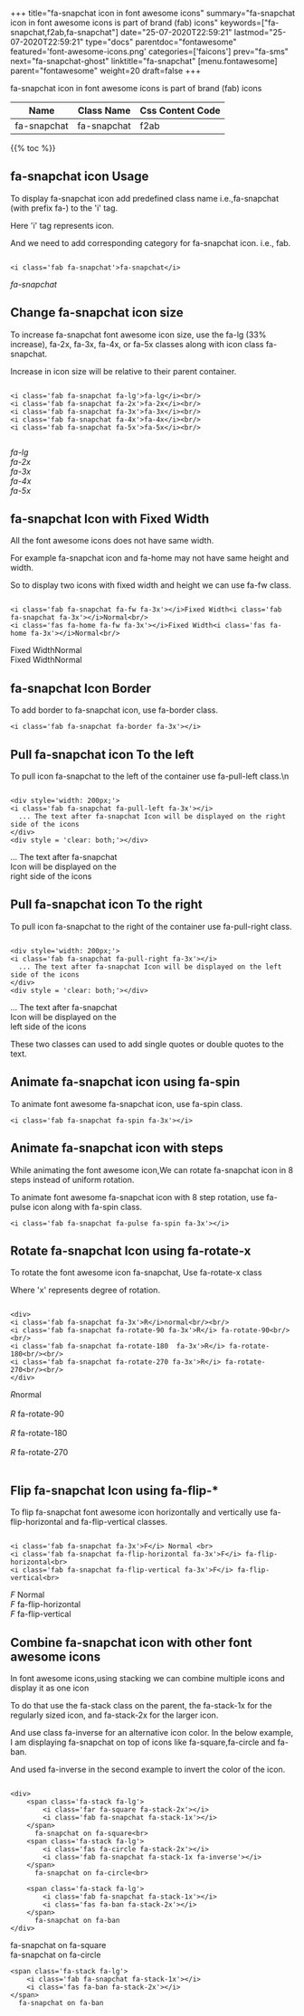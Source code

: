 +++
title="fa-snapchat icon in font awesome icons"
summary="fa-snapchat icon in font awesome icons is part of brand (fab) icons"
keywords=["fa-snapchat,f2ab,fa-snapchat"]
date="25-07-2020T22:59:21"
lastmod="25-07-2020T22:59:21"
type="docs"
parentdoc="fontawesome"
featured='font-awesome-icons.png'
categories=['faicons']
prev="fa-sms"
next="fa-snapchat-ghost"
linktitle="fa-snapchat"
[menu.fontawesome]
parent="fontawesome"
weight=20
draft=false
+++


fa-snapchat icon in font awesome icons is part of brand (fab) icons

<div class='table-responsive'><table class='table'><thead><tr><th>Name</th><th>Class Name</th><th>Css Content Code</th></tr></thead><tbody><tr><td>fa-snapchat</td><td>fa-snapchat</td><td>f2ab</td></tr></tbody></table></div>


{{% toc %}}


## fa-snapchat icon Usage

To display fa-snapchat icon add predefined class name i.e.,fa-snapchat (with prefix fa-) to the 'i' tag.

Here 'i' tag represents icon.

And we need to add corresponding category for fa-snapchat icon. i.e., fab.


```

<i class='fab fa-snapchat'>fa-snapchat</i>
```

<i class='fab fa-snapchat'>fa-snapchat</i>




## Change fa-snapchat icon size
To increase fa-snapchat font awesome icon size, use the fa-lg (33% increase), fa-2x, fa-3x, fa-4x, or fa-5x classes along with icon class fa-snapchat.

Increase in icon size will be relative to their parent container. 

```

<i class='fab fa-snapchat fa-lg'>fa-lg</i><br/>
<i class='fab fa-snapchat fa-2x'>fa-2x</i><br/>
<i class='fab fa-snapchat fa-3x'>fa-3x</i><br/>
<i class='fab fa-snapchat fa-4x'>fa-4x</i><br/>
<i class='fab fa-snapchat fa-5x'>fa-5x</i><br/>
            
```

<i class='fab fa-snapchat fa-lg'>fa-lg</i><br/>
<i class='fab fa-snapchat fa-2x'>fa-2x</i><br/>
<i class='fab fa-snapchat fa-3x'>fa-3x</i><br/>
<i class='fab fa-snapchat fa-4x'>fa-4x</i><br/>
<i class='fab fa-snapchat fa-5x'>fa-5x</i><br/>
            



## fa-snapchat Icon with Fixed Width 

All the font awesome icons does not have same width.

For example fa-snapchat icon and fa-home may not have same height and width.

So to display two icons with fixed width and height we can use fa-fw class.


```

<i class='fab fa-snapchat fa-fw fa-3x'></i>Fixed Width<i class='fab fa-snapchat fa-3x'></i>Normal<br/>
<i class='fas fa-home fa-fw fa-3x'></i>Fixed Width<i class='fas fa-home fa-3x'></i>Normal<br/>
```

<i class='fab fa-snapchat fa-fw fa-3x'></i>Fixed Width<i class='fab fa-snapchat fa-3x'></i>Normal<br/>
<i class='fas fa-home fa-fw fa-3x'></i>Fixed Width<i class='fas fa-home fa-3x'></i>Normal<br/>



## fa-snapchat Icon Border 

To add border to fa-snapchat icon, use fa-border class.


```
<i class='fab fa-snapchat fa-border fa-3x'></i>

```
<i class='fab fa-snapchat fa-border fa-3x'></i>





## Pull fa-snapchat icon To the left

To pull icon fa-snapchat to the left of the container use fa-pull-left class.\n

```

<div style='width: 200px;'>
<i class='fab fa-snapchat fa-pull-left fa-3x'></i>
  ... The text after fa-snapchat Icon will be displayed on the right side of the icons
</div>
<div style = 'clear: both;'></div>
```

<div style='width: 200px;'>
<i class='fab fa-snapchat fa-pull-left fa-3x'></i>
  ... The text after fa-snapchat Icon will be displayed on the right side of the icons
</div>
<div style = 'clear: both;'></div>




## Pull fa-snapchat icon To the right
To pull icon fa-snapchat to the right of the container use fa-pull-right class.

```

<div style='width: 200px;'>
<i class='fab fa-snapchat fa-pull-right fa-3x'></i>
  ... The text after fa-snapchat Icon will be displayed on the left side of the icons
</div>
<div style = 'clear: both;'></div>
```

<div style='width: 200px;'>
<i class='fab fa-snapchat fa-pull-right fa-3x'></i>
  ... The text after fa-snapchat Icon will be displayed on the left side of the icons
</div>
<div style = 'clear: both;'></div>

These two classes can used to add single quotes or double quotes to the text.


## Animate fa-snapchat icon using fa-spin
To animate font awesome fa-snapchat icon, use fa-spin class.

```
<i class='fab fa-snapchat fa-spin fa-3x'></i>
```
<i class='fab fa-snapchat fa-spin fa-3x'></i>




## Animate fa-snapchat icon with steps
While animating the font awesome icon,We can rotate fa-snapchat icon in 8 steps instead of uniform rotation.

To animate font awesome fa-snapchat icon with 8 step rotation, use fa-pulse icon along with fa-spin class.


```
<i class='fab fa-snapchat fa-pulse fa-spin fa-3x'></i>

```
<i class='fab fa-snapchat fa-pulse fa-spin fa-3x'></i>





## Rotate fa-snapchat Icon using fa-rotate-x
To rotate the font awesome icon fa-snapchat, Use fa-rotate-x class

Where 'x' represents degree of rotation.


```

<div>
<i class='fab fa-snapchat fa-3x'>R</i>normal<br/><br/>
<i class='fab fa-snapchat fa-rotate-90 fa-3x'>R</i> fa-rotate-90<br/><br/> 
<i class='fab fa-snapchat fa-rotate-180  fa-3x'>R</i> fa-rotate-180<br/><br/> 
<i class='fab fa-snapchat fa-rotate-270 fa-3x'>R</i> fa-rotate-270<br/><br/>
</div>
```

<div>
<i class='fab fa-snapchat fa-3x'>R</i>normal<br/><br/>
<i class='fab fa-snapchat fa-rotate-90 fa-3x'>R</i> fa-rotate-90<br/><br/> 
<i class='fab fa-snapchat fa-rotate-180  fa-3x'>R</i> fa-rotate-180<br/><br/> 
<i class='fab fa-snapchat fa-rotate-270 fa-3x'>R</i> fa-rotate-270<br/><br/>
</div>




## Flip fa-snapchat Icon using fa-flip-*
To flip fa-snapchat font awesome icon horizontally and vertically use fa-flip-horizontal and fa-flip-vertical classes. 

```

<i class='fab fa-snapchat fa-3x'>F</i> Normal <br>
<i class='fab fa-snapchat fa-flip-horizontal fa-3x'>F</i> fa-flip-horizontal<br>
<i class='fab fa-snapchat fa-flip-vertical fa-3x'>F</i> fa-flip-vertical<br>
```

<i class='fab fa-snapchat fa-3x'>F</i> Normal <br>
<i class='fab fa-snapchat fa-flip-horizontal fa-3x'>F</i> fa-flip-horizontal<br>
<i class='fab fa-snapchat fa-flip-vertical fa-3x'>F</i> fa-flip-vertical<br>




## Combine fa-snapchat icon with other font awesome icons
In font awesome icons,using stacking we can combine multiple icons and display it as one icon 

To do that use the fa-stack class on the parent, the fa-stack-1x for the regularly sized icon, and fa-stack-2x for the larger icon.

And use class fa-inverse for an alternative icon color. 
In the below example, I am displaying fa-snapchat on top of icons like fa-square,fa-circle and fa-ban.

And used fa-inverse in the second example to invert the color of the icon.

```

<div>
    <span class='fa-stack fa-lg'>
        <i class='far fa-square fa-stack-2x'></i>
        <i class='fab fa-snapchat fa-stack-1x'></i>
    </span>
      fa-snapchat on fa-square<br>
    <span class='fa-stack fa-lg'>
        <i class='fas fa-circle fa-stack-2x'></i>
        <i class='fab fa-snapchat fa-stack-1x fa-inverse'></i>
    </span>
      fa-snapchat on fa-circle<br>

    <span class='fa-stack fa-lg'>
        <i class='fab fa-snapchat fa-stack-1x'></i>
        <i class='fas fa-ban fa-stack-2x'></i>
    </span>
      fa-snapchat on fa-ban
</div>
```

<div>
    <span class='fa-stack fa-lg'>
        <i class='far fa-square fa-stack-2x'></i>
        <i class='fab fa-snapchat fa-stack-1x'></i>
    </span>
      fa-snapchat on fa-square<br>
    <span class='fa-stack fa-lg'>
        <i class='fas fa-circle fa-stack-2x'></i>
        <i class='fab fa-snapchat fa-stack-1x fa-inverse'></i>
    </span>
      fa-snapchat on fa-circle<br>

    <span class='fa-stack fa-lg'>
        <i class='fab fa-snapchat fa-stack-1x'></i>
        <i class='fas fa-ban fa-stack-2x'></i>
    </span>
      fa-snapchat on fa-ban
</div>






